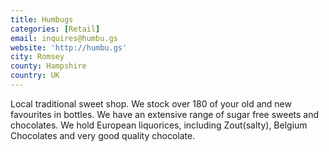```yaml
---
title: Humbugs
categories: [Retail]
email: inquires@humbu.gs
website: 'http://humbu.gs'
city: Romsey
county: Hampshire
country: UK
---
```

Local traditional sweet shop. We stock over 180 of your old and new favourites in bottles. We have an extensive range of sugar free sweets and chocolates. We hold European liquorices, including Zout(salty), Belgium Chocolates and very good quality chocolate.